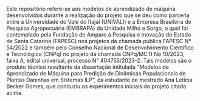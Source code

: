 Este repositório refere-se aos modelos de aprendizado de máquina desenvolvidos durante a realização do projeto que se deu como parceria entre a Universidade do Vale do Itajaí (UNIVALI) e a Empresa Brasileira de Pesquisa Agropecuária (EMBRAPA) da Unidade Milho e Sorgo, o qual foi contemplado pela Fundação de Amparo à Pesquisa e Inovação do Estado de Santa Catarina (FAPESC) nos projetos da chamada pública FAPESC N° 54/2022 e também pelo Conselho Nacional de Desenvolvimento Científico e Tecnológico (CNPq) no  projeto da chamada CNPq/MCTI No 10/2023, faixa A, edital universal, processo N° 404755/2023-2.
Tais modelos são o produto técnico resultante da dissertação intitulada “Modelos de Aprendizado de Máquina para Predição de Dinâmicas Populacionais de Plantas Daninhas em Sistemas ILP”, da estudante de mestrado Ana Letícia Becker Gomes, que conduziu os experimentos iniciais do projeto citado acima.

